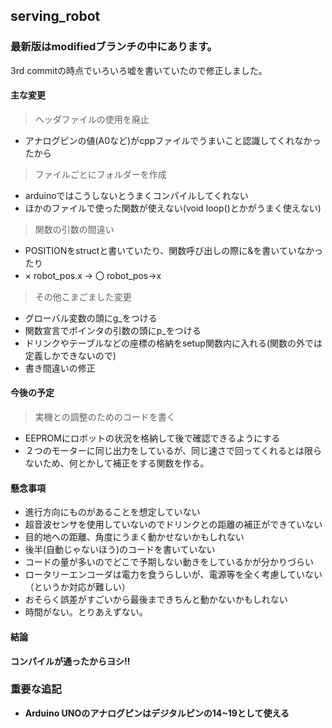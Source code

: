 ## serving_robot

### **最新版はmodifiedブランチの中にあります。**

3rd commitの時点でいろいろ嘘を書いていたので修正しました。


#### 主な変更
> ヘッダファイルの使用を廃止
+ アナログピンの値(A0など)がcppファイルでうまいこと認識してくれなかったから


> ファイルごとにフォルダーを作成
+ arduinoではこうしないとうまくコンパイルしてくれない
+ ほかのファイルで使った関数が使えない(void loop()とかがうまく使えない)


> 関数の引数の間違い
+ POSITIONをstructと書いていたり、関数呼び出しの際に&を書いていなかったり
+ × robot_pos.x → 〇 robot_pos->x


> その他こまごました変更
+ グローバル変数の頭にg_をつける
+ 関数宣言でポインタの引数の頭にp_をつける
+ ドリンクやテーブルなどの座標の格納をsetup関数内に入れる(関数の外では定義しかできないので)
+ 書き間違いの修正



#### 今後の予定
> 実機との調整のためのコードを書く
+ EEPROMにロボットの状況を格納して後で確認できるようにする
+ ２つのモーターに同じ出力をしているが、同じ速さで回ってくれるとは限らないため、何とかして補正をする関数を作る。


#### 懸念事項
+ 進行方向にものがあることを想定していない
+ 超音波センサを使用していないのでドリンクとの距離の補正ができていない
+ 目的地への距離、角度にうまく動かせないかもしれない
+ 後半(自動じゃないほう)のコードを書いていない
+ コードの量が多いのでどこで予期しない動きをしているかが分かりづらい
+ ロータリーエンコーダは電力を食うらしいが、電源等を全く考慮していない（というか対応が難しい）
+ おそらく誤差がすごいから最後まできちんと動かないかもしれない
+ 時間がない。とりあえずない。


#### 結論
**コンパイルが通ったからヨシ‼**


### 重要な追記
+ **Arduino UNOのアナログピンはデジタルピンの14~19として使える**
